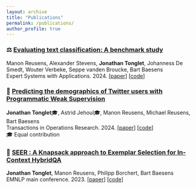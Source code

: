 ```yaml
---
layout: archive
title: "Publications"
permalink: /publications/
author_profile: true
---
```



### ⚖️ [Evaluating text classification: A benchmark study](https://www.sciencedirect.com/science/article/abs/pii/S0957417424011680)
Manon Reusens, Alexander Stevens, **Jonathan Tonglet**, Johanness De Smedt, Wouter Verbeke, Seppe vanden Broucke, Bart Baesens <br>
Expert Systems with Applications. 2024. \[[paper](https://www.sciencedirect.com/science/article/abs/pii/S0957417424011680)\] \[[code](https://github.com/manon-reusens/text-classification-benchmark)\]

### 🐥 [Predicting the demographics of Twitter users with Programmatic Weak Supervision](https://link.springer.com/article/10.1007/s11750-024-00666-y)
**Jonathan Tonglet**🎓, Astrid Jehoul🎓, Manon Reusens, Michael Reusens, Bart Baesens <br>
Transactions in Operations Research. 2024. \[[paper](https://link.springer.com/article/10.1007/s11750-024-00666-y)\] \[[code](https://github.com/jtonglet/Demographics-PWS)\] <br>
🎓 Equal contribution

### 🔮 [SEER : A Knapsack approach to Exemplar Selection for In-Context HybridQA](https://aclanthology.org/2023.emnlp-main.837/)
**Jonathan Tonglet**, Manon Reusens, Philipp Borchert, Bart Baesens <br>
EMNLP main conference. 2023. \[[paper](https://aclanthology.org/2023.emnlp-main.837/)\] \[[code](https://github.com/jtonglet/SEER)\]
